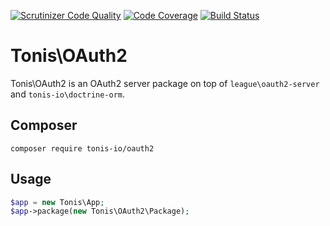 [![Scrutinizer Code Quality](https://scrutinizer-ci.com/g/tonis-io/oauth2/badges/quality-score.png?b=master)](https://scrutinizer-ci.com/g/tonis-io/oauth2/?branch=master)
[![Code Coverage](https://scrutinizer-ci.com/g/tonis-io/oauth2/badges/coverage.png?b=master)](https://scrutinizer-ci.com/g/tonis-io/oauth2/?branch=master)
[![Build Status](https://scrutinizer-ci.com/g/tonis-io/oauth2/badges/build.png?b=master)](https://scrutinizer-ci.com/g/tonis-io/oauth2/build-status/master)

# Tonis\OAuth2

Tonis\OAuth2 is an OAuth2 server package on top of `league\oauth2-server` and `tonis-io\doctrine-orm`.

Composer
--------

```
composer require tonis-io/oauth2
```

Usage
-----

```php
$app = new Tonis\App;
$app->package(new Tonis\OAuth2\Package);
```
